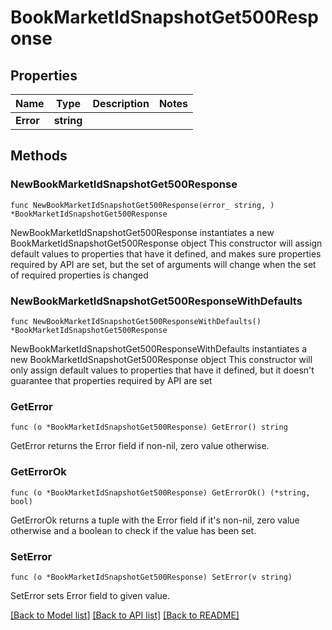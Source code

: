 # BookMarketIdSnapshotGet500Response

## Properties

Name | Type | Description | Notes
------------ | ------------- | ------------- | -------------
**Error** | **string** |  | 

## Methods

### NewBookMarketIdSnapshotGet500Response

`func NewBookMarketIdSnapshotGet500Response(error_ string, ) *BookMarketIdSnapshotGet500Response`

NewBookMarketIdSnapshotGet500Response instantiates a new BookMarketIdSnapshotGet500Response object
This constructor will assign default values to properties that have it defined,
and makes sure properties required by API are set, but the set of arguments
will change when the set of required properties is changed

### NewBookMarketIdSnapshotGet500ResponseWithDefaults

`func NewBookMarketIdSnapshotGet500ResponseWithDefaults() *BookMarketIdSnapshotGet500Response`

NewBookMarketIdSnapshotGet500ResponseWithDefaults instantiates a new BookMarketIdSnapshotGet500Response object
This constructor will only assign default values to properties that have it defined,
but it doesn't guarantee that properties required by API are set

### GetError

`func (o *BookMarketIdSnapshotGet500Response) GetError() string`

GetError returns the Error field if non-nil, zero value otherwise.

### GetErrorOk

`func (o *BookMarketIdSnapshotGet500Response) GetErrorOk() (*string, bool)`

GetErrorOk returns a tuple with the Error field if it's non-nil, zero value otherwise
and a boolean to check if the value has been set.

### SetError

`func (o *BookMarketIdSnapshotGet500Response) SetError(v string)`

SetError sets Error field to given value.



[[Back to Model list]](../README.md#documentation-for-models) [[Back to API list]](../README.md#documentation-for-api-endpoints) [[Back to README]](../README.md)


